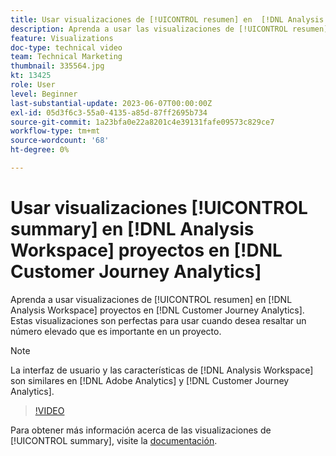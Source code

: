 ```yaml
---
title: Usar visualizaciones de [!UICONTROL resumen] en  [!DNL Analysis Workspace] proyectos
description: Aprenda a usar las visualizaciones de [!UICONTROL resumen] en  [!DNL Analysis Workspace] proyectos en [!DNL Customer Journey Analytics].
feature: Visualizations
doc-type: technical video
team: Technical Marketing
thumbnail: 335564.jpg
kt: 13425
role: User
level: Beginner
last-substantial-update: 2023-06-07T00:00:00Z
exl-id: 05d3f6c3-55a0-4135-a85d-87ff2695b734
source-git-commit: 1a23bfa0e22a8201c4e39131fafe09573c829ce7
workflow-type: tm+mt
source-wordcount: '68'
ht-degree: 0%

---
```


# Usar visualizaciones [!UICONTROL summary] en [!DNL Analysis Workspace] proyectos en [!DNL Customer Journey Analytics]

Aprenda a usar visualizaciones de [!UICONTROL resumen] en [!DNL Analysis Workspace] proyectos en [!DNL Customer Journey Analytics]. Estas visualizaciones son perfectas para usar cuando desea resaltar un número elevado que es importante en un proyecto.

>[!NOTE]
>
>La interfaz de usuario y las características de [!DNL Analysis Workspace] son similares en [!DNL Adobe Analytics] y [!DNL Customer Journey Analytics].

>[!VIDEO](https://video.tv.adobe.com/v/335564/?quality=12&learn=on)

Para obtener más información acerca de las visualizaciones de [!UICONTROL summary], visite la [documentación](https://experienceleague.adobe.com/docs/analytics-platform/using/cja-workspace/visualizations/summary-number-change.html?lang=es).
